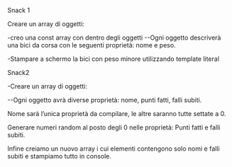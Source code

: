 Snack 1

Creare un array di oggetti:

-creo una const array con dentro degli oggetti
--Ogni oggetto descriverà una bici da corsa con le seguenti proprietà: nome e peso.

-Stampare a schermo la bici con peso minore utilizzando  template literal

Snack2

-Creare un array di oggetti:

--Ogni oggetto avrà diverse proprietà: nome, punti fatti, falli subiti.

Nome sarà l’unica proprietà da compilare, le altre saranno tutte settate a 0.

Generare numeri random al posto degli 0 nelle proprietà:
Punti fatti e falli subiti.

Infine  creiamo un nuovo array i cui elementi contengono solo nomi e falli subiti e stampiamo tutto in console.